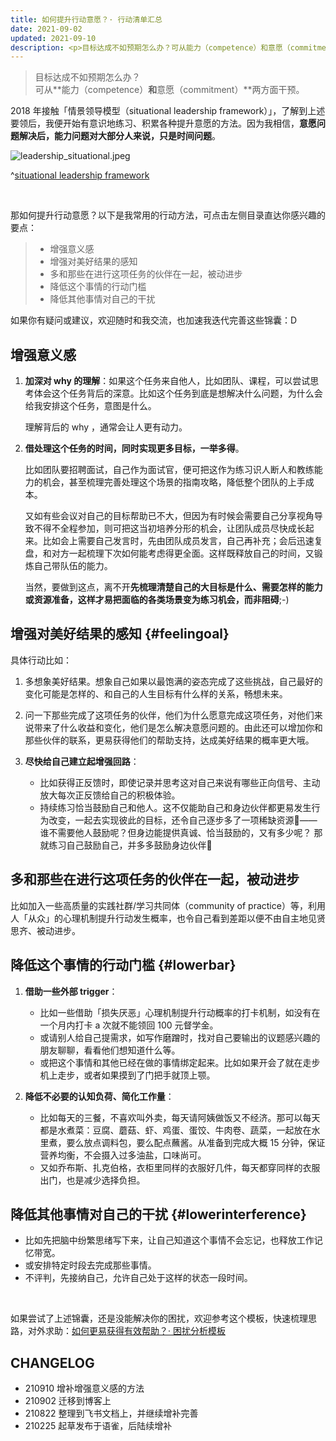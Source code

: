 ```yaml
---
title: 如何提升行动意愿？· 行动清单汇总
date: 2021-09-02
updated: 2021-09-10
description: <p>目标达成不如预期怎么办？可从能力（competence）和意愿（commitment）两方面干预。</p><p>2018 年接触「情景领导模型（situational leadership framework）」，了解到上述要领后，我便开始有意识地练习、积累各种提升意愿的方法。因为我相信，意愿问题解决后，能力问题对大部分人来说，只是时间问题。</p><p>那如何提升行动意愿？汇总了一下我常用的行动方法，供有需要的伙伴参考。</p><p>如果你有疑问或建议，欢迎随时和我交流，也加速我迭代完善这些内容🤗</p>
---
```


> 目标达成不如预期怎么办？<br> 
> 可从**能力（competence）**和**意愿（commitment）**两方面干预。

2018 年接触「情景领导模型（situational leadership framework）」，了解到上述要领后，我便开始有意识地练习、积累各种提升意愿的方法。因为我相信，**意愿问题解决后，能力问题对大部分人来说，只是时间问题**。

![leadership_situational.jpeg](https://ishanshan.zoomquiet.top/clipping/leadership_situational.jpeg#width=400)

^[situational leadership framework](https://www.inbody.es/2020/04/20/when-context-meets-challenge-an-approach-of-situational-leadership/)

<br> 

那如何提升行动意愿？以下是我常用的行动方法，可点击左侧目录直达你感兴趣的要点：

> * 增强意义感
> * 增强对美好结果的感知
> * 多和那些在进行这项任务的伙伴在一起，被动进步
> * 降低这个事情的行动门槛
> * 降低其他事情对自己的干扰

如果你有疑问或建议，欢迎随时和我交流，也加速我迭代完善这些锦囊：D


## 增强意义感 

1. **加深对 why 的理解**：如果这个任务来自他人，比如团队、课程，可以尝试思考体会这个任务背后的深意。比如这个任务到底是想解决什么问题，为什么会给我安排这个任务，意图是什么。

    理解背后的 why ，通常会让人更有动力。

2. **借处理这个任务的时间，同时实现更多目标，一举多得**。
    
    比如团队要招聘面试，自己作为面试官，便可把这作为练习识人断人和教练能力的机会，甚至梳理完善处理这个场景的指南攻略，降低整个团队的上手成本。
    
    又如有些会议对自己的目标帮助已不大，但因为有时候会需要自己分享视角导致不得不全程参加，则可把这当初培养分形的机会，让团队成员尽快成长起来。比如会上需要自己发言时，先由团队成员发言，自己再补充；会后迅速复盘，和对方一起梳理下次如何能考虑得更全面。这样既释放自己的时间，又锻炼自己带队伍的能力。
    
    当然，要做到这点，离不开**先梳理清楚自己的大目标是什么、需要怎样的能力或资源准备，这样才易把面临的各类场景变为练习机会，而非阻碍**;-)


    
## 增强对美好结果的感知 {#feelingoal}

具体行动比如：

1. 多想象美好结果。想象自己如果以最饱满的姿态完成了这些挑战，自己最好的变化可能是怎样的、和自己的人生目标有什么样的关系，畅想未来。

2. 问一下那些完成了这项任务的伙伴，他们为什么愿意完成这项任务，对他们来说带来了什么收益和变化，他们是怎么解决意愿问题的。由此还可以增加你和那些伙伴的联系，更易获得他们的帮助支持，达成美好结果的概率更大哦。

3. **尽快给自己建立起增强回路**：
    - 比如获得正反馈时，即使记录并思考这对自己来说有哪些正向信号、主动放大每次正反馈给自己的积极体验。
    - 持续练习恰当鼓励自己和他人。这不仅能助自己和身边伙伴都更易发生行为改变，一起去实现彼此的目标，还令自己逐步多了一项稀缺资源🙈——
        谁不需要他人鼓励呢？但身边能提供真诚、恰当鼓励的，又有多少呢？
        那就练习自己鼓励自己，并多多鼓励身边伙伴🎉

## 多和那些在进行这项任务的伙伴在一起，被动进步

比如加入一些高质量的实践社群/学习共同体（community of practice）等，利用人「从众」的心理机制提升行动发生概率，也令自己看到差距以便不由自主地见贤思齐、被动进步。

## 降低这个事情的行动门槛 {#lowerbar}

1. **借助一些外部 trigger**：

    - 比如一些借助「损失厌恶」心理机制提升行动概率的打卡机制，如没有在一个月内打卡 a 次就不能领回 100 元督学金。
    - 或请别人给自己提需求，如写作磨蹭时，找对自己要输出的议题感兴趣的朋友聊聊，看看他们想知道什么等。
    - 或把这个事情和其他已经在做的事情绑定起来。比如如果开会了就在走步机上走步，或者如果摸到了门把手就顶上颚。

2. **降低不必要的认知负荷、简化工作量**：

    - 比如每天的三餐，不喜欢叫外卖，每天请阿姨做饭又不经济。那可以每天都是水煮菜：豆腐、蘑菇、虾、鸡蛋、蛋饺、牛肉卷、蔬菜，一起放在水里煮，要么放点调料包，要么配点蘸酱。从准备到完成大概 15 分钟，保证营养均衡，不会摄入过多油盐，口味尚可。
    - 又如乔布斯、扎克伯格，衣柜里同样的衣服好几件，每天都穿同样的衣服出门，也是减少选择负担。

## 降低其他事情对自己的干扰 {#lowerinterference}

- 比如先把脑中纷繁思绪写下来，让自己知道这个事情不会忘记，也释放工作记忆带宽。
- 或安排特定时段去完成那些事情。
- 不评判，先接纳自己，允许自己处于这样的状态一段时间。

<br> 

如果尝试了上述锦囊，还是没能解决你的困扰，欢迎参考这个模板，快速梳理思路，对外求助：[如何更易获得有效帮助？· 困扰分析模板](cmty/hb_ask4help)


## CHANGELOG 

- 210910 增补增强意义感的方法
- 210902 迁移到博客上
- 210822 整理到飞书文档上，并继续增补完善
- 210225 起草发布于语雀，后陆续增补
